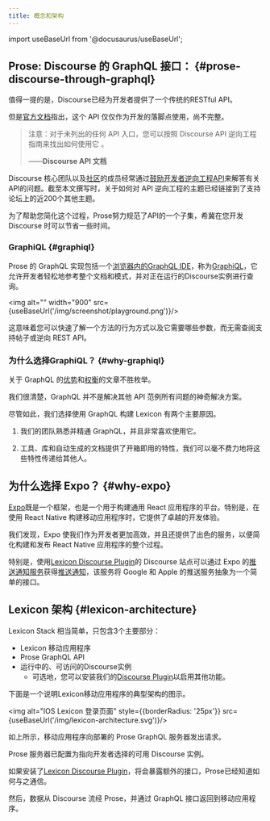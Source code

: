 ```yaml
---
title: 概念和架构
---
```


import useBaseUrl from '@docusaurus/useBaseUrl';

## Prose: Discourse 的 GraphQL 接口： {#prose-discourse-through-graphql}

值得一提的是，Discourse已经为开发者提供了一个传统的RESTful API。

但是[官方文档](https://docs.discourse.org/)指出，这个 API 仅仅作为开发的落脚点使用，尚不完整。

> 注意：对于未列出的任何 API 入口，您可以按照 Discourse API 逆向工程指南来找出如何使用它 。
>
> ——**Discourse API 文档**

Discourse 核心团队以及[社区](https://meta.discourse.org)的成员经常通过[鼓励开发者逆向工程API](https://meta.discourse.org/t/how-to-reverse-engineer-the-discourse-api/20576)来解答有关API的问题。截至本文撰写时，关于如何对 API 逆向工程的主题已经链接到了支持论坛上的近200个其他主题。

为了帮助您简化这个过程，Prose努力规范了API的一个子集，希冀在您开发 Discourse 时可以节省一些时间。

### GraphiQL {#graphiql}

Prose 的 GraphQL 实现包括一个[浏览器内的GraphQL IDE](https://www.graphql-yoga.com/docs/features/graphiql)，称为[GraphiQL](https://github.com/graphql/graphiql)，它允许开发者轻松地参考整个文档和模式，并对正在运行的Discourse实例进行查询。

<img alt="" width="900" src={useBaseUrl('/img/screenshot/playground.png')}/>

这意味着您可以快速了解一个方法的行为方式以及它需要哪些参数，而无需查阅支持帖子或逆向 REST API。

### 为什么选择GraphiQL？ {#why-graphiql}

关于 GraphQL 的[优势](https://www.howtographql.com/basics/1-graphql-is-the-better-rest)和[权衡](https://lwhorton.github.io/2019/08/24/graphql-tradeoffs.html)的文章不胜枚举。

我们很清楚，GraphQL 并不是解决其他 API 范例所有问题的神奇解决方案。

尽管如此，我们选择使用 GraphQL 构建 Lexicon 有两个主要原因。

1. 我们的团队熟悉并精通 GraphQL，并且非常喜欢使用它。

2. 工具、库和自动生成的文档提供了开箱即用的特性，我们可以毫不费力地将这些特性传递给其他人。

## 为什么选择 Expo？ {#why-expo}

[Expo](https://docs.expo.io/)既是一个框架，也是一个用于构建通用 React 应用程序的平台。特别是，在使用 React Native 构建移动应用程序时，它提供了卓越的开发体验。

我们发现，Expo 使我们作为开发者更加高效，并且还提供了出色的服务，以便简化构建和发布 React Native 应用程序的整个过程。

特别是，使用[Lexicon Discourse Plugin](./discourse-plugin.md)的 Discourse 站点可以通过 Expo 的[推送通知服务](https://docs.expo.dev/push-notifications/overview/)获得[推送通知](./push-notifications)，该服务将 Google 和 Apple 的推送服务抽象为一个简单的接口。

## Lexicon 架构 {#lexicon-architecture}

Lexicon Stack 相当简单，只包含3个主要部分：

- Lexicon 移动应用程序
- Prose GraphQL API
- 运行中的、可访问的Discourse实例
  - 可选地，您可以安装我们的[Discourse Plugin](./discourse-plugin.md)以启用其他功能。

下面是一个说明Lexicon移动应用程序的典型架构的图示。

<img alt="IOS Lexicon 登录页面" style={{borderRadius: '25px'}} src={useBaseUrl('/img/lexicon-architecture.svg')}/>

如上所示，移动应用程序向部署的 Prose GraphQL 服务器发出请求。

Prose 服务器已配置为指向开发者选择的可用 Discourse 实例。

如果安装了[Lexicon Discourse Plugin](./discourse-plugin.md)，将会暴露额外的接口，Prose已经知道如何与之通信。

然后，数据从 Discourse 流经 Prose，并通过 GraphQL 接口返回到移动应用程序。
